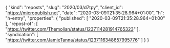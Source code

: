 {
  "kind": "reposts",
  "slug": "2020/03/d7tpy",
  "client_id": "https://micropublish.net",
  "date": "2020-03-09T21:35:28.964+01:00",
  "h": "h-entry",
  "properties": {
    "published": [
      "2020-03-09T21:35:28.964+01:00"
    ],
    "repost-of": [
      "https://twitter.com/Themolian/status/1237114281914765323"
    ],
    "syndication": [
      "https://twitter.com/JamieTanna/status/1237116348657995776"
    ]
  }
}
